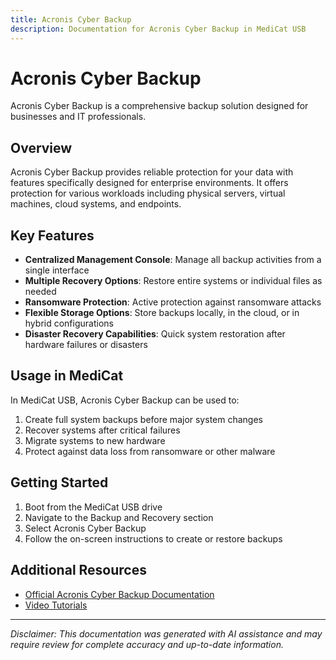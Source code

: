 ```yaml
---
title: Acronis Cyber Backup
description: Documentation for Acronis Cyber Backup in MediCat USB
---
```


# Acronis Cyber Backup

Acronis Cyber Backup is a comprehensive backup solution designed for businesses and IT professionals.

## Overview

Acronis Cyber Backup provides reliable protection for your data with features specifically designed for enterprise environments. It offers protection for various workloads including physical servers, virtual machines, cloud systems, and endpoints.

## Key Features

- **Centralized Management Console**: Manage all backup activities from a single interface
- **Multiple Recovery Options**: Restore entire systems or individual files as needed
- **Ransomware Protection**: Active protection against ransomware attacks
- **Flexible Storage Options**: Store backups locally, in the cloud, or in hybrid configurations
- **Disaster Recovery Capabilities**: Quick system restoration after hardware failures or disasters

## Usage in MediCat

In MediCat USB, Acronis Cyber Backup can be used to:

1. Create full system backups before major system changes
2. Recover systems after critical failures
3. Migrate systems to new hardware
4. Protect against data loss from ransomware or other malware

## Getting Started

1. Boot from the MediCat USB drive
2. Navigate to the Backup and Recovery section
3. Select Acronis Cyber Backup
4. Follow the on-screen instructions to create or restore backups

## Additional Resources

- [Official Acronis Cyber Backup Documentation](https://www.acronis.com/en-us/support/protect/12-5/)
- [Video Tutorials](https://www.acronis.com/en-us/tutorials/)

---

*Disclaimer: This documentation was generated with AI assistance and may require review for complete accuracy and up-to-date information.*

